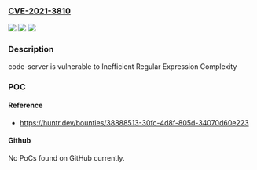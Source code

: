 ### [CVE-2021-3810](https://cve.mitre.org/cgi-bin/cvename.cgi?name=CVE-2021-3810)
![](https://img.shields.io/static/v1?label=Product&message=cdr%2Fcode-server&color=blue)
![](https://img.shields.io/static/v1?label=Version&message=%3C%203.12.0%20&color=brighgreen)
![](https://img.shields.io/static/v1?label=Vulnerability&message=CWE-1333%20Inefficient%20Regular%20Expression%20Complexity&color=brighgreen)

### Description

code-server is vulnerable to Inefficient Regular Expression Complexity

### POC

#### Reference
- https://huntr.dev/bounties/38888513-30fc-4d8f-805d-34070d60e223

#### Github
No PoCs found on GitHub currently.

